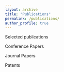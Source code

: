 ```yaml
---
layout: archive
title: "Publications"
permalink: /publications/
author_profile: true
---
```


Selected publications

Conference Papers


Journal Papers


Patents


